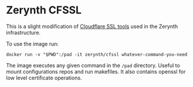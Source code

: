 # Zerynth CFSSL

This is a slight modification of [Cloudflare SSL tools](https://github.com/cfssl/cfssl) used in the Zerynth infrastructure.

To use the image run:

```
docker run -v "$PWD":/pad -it zerynth/cfssl whatever-command-you-need
```

The image executes any given command in the ```/pad``` directory. Useful to mount configurations repos and run makefiles.
It also contains openssl for low level certificate operations.



